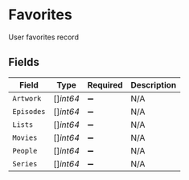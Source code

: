 # Favorites

User favorites record


## Fields

| Field              | Type               | Required           | Description        |
| ------------------ | ------------------ | ------------------ | ------------------ |
| `Artwork`          | []*int64*          | :heavy_minus_sign: | N/A                |
| `Episodes`         | []*int64*          | :heavy_minus_sign: | N/A                |
| `Lists`            | []*int64*          | :heavy_minus_sign: | N/A                |
| `Movies`           | []*int64*          | :heavy_minus_sign: | N/A                |
| `People`           | []*int64*          | :heavy_minus_sign: | N/A                |
| `Series`           | []*int64*          | :heavy_minus_sign: | N/A                |